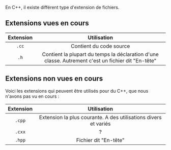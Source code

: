 En C++, il existe différent type d'extension de fichiers.
## Extensions vues en cours
| Extension | Utilisation |
| :-: | :-: |
| `.cc` | Contient du code source |
| `.h` | Contient la plupart du temps la déclaration d'une classe. Autrement c'est un fichier dit "En-tête" |
## Extensions non vues en cours
Voici les extensions qui peuvent être utilisés pour du C++, que nous n'avons pas vu en cours :

| Extension | Utilisation |
| :-: | :-: |
| `.cpp` | Extension la plus courante. A des utilisations divers et variés |
| `.cxx` | ? |
| `.hpp` | Fichier dit "En-tête" |
